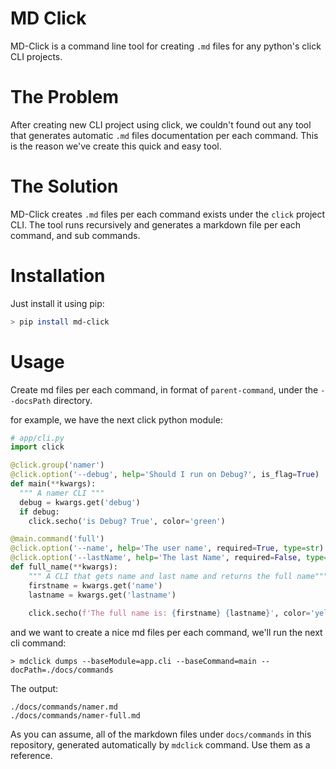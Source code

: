 # MD Click
MD-Click is a command line tool for creating `.md` files for any python's click CLI projects.

# The Problem
After creating new CLI project using click, we couldn't found out any tool that generates automatic
`.md` files documentation per each command. This is the reason we've create this quick and easy tool.

# The Solution
MD-Click creates `.md` files per each command exists under the `click` project CLI.
The tool runs recursively and generates a markdown file per each command, and sub commands.

# Installation

Just install it using pip:
```bash
> pip install md-click
```

# Usage

Create md files per each command, in format of `parent-command`, under the `--docsPath` directory.

for example, we have the next click python module:

```python
# app/cli.py
import click

@click.group('namer')
@click.option('--debug', help='Should I run on Debug?', is_flag=True)
def main(**kwargs):
  """ A namer CLI """
  debug = kwargs.get('debug')
  if debug:
    click.secho('is Debug? True', color='green')

@main.command('full')
@click.option('--name', help='The user name', required=True, type=str)
@click.option('--lastName', help='The last Name', required=False, type=str)
def full_name(**kwargs):
    """ A CLI that gets name and last name and returns the full name"""
    firstname = kwargs.get('name')
    lastname = kwargs.get('lastname')
    
    click.secho(f'The full name is: {firstname} {lastname}', color='yellow')
```

and we want to create a nice md files per each command, we'll run the next cli command:

```shell
> mdclick dumps --baseModule=app.cli --baseCommand=main --docPath=./docs/commands
```

The output:

```shell
./docs/commands/namer.md
./docs/commands/namer-full.md
```

As you can assume, all of the markdown files under `docs/commands` in this repository, generated automatically by `mdclick` command.
Use them as a reference.


